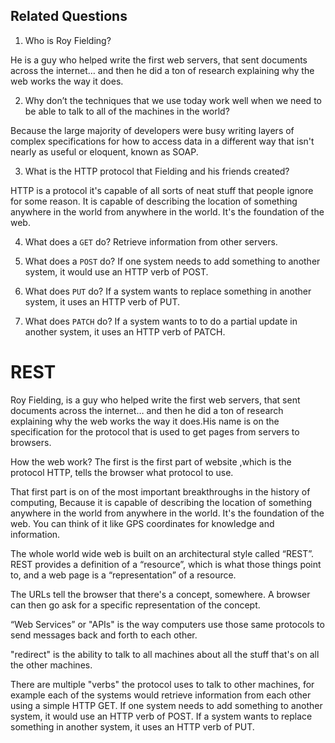 
## Related Questions 

1. Who is Roy Fielding?

He is a guy who helped write the first web servers, that sent documents across the internet… and then he did a ton of research explaining why the web works the way it does.

2. Why don’t the techniques that we use today work well when we need to be able to talk to all of the machines in the world?

Because the large majority of developers were busy writing layers of complex specifications for how to access data in a different way that isn't nearly as useful or eloquent, known as SOAP.

3. What is the HTTP protocol that Fielding and his friends created?

HTTP is a protocol it's capable of all sorts of neat stuff that people ignore for some reason. It is capable of describing the location of something anywhere in the world from anywhere in the world. It's the foundation of the web.

4. What does a `GET` do?
Retrieve information from other servers.

5. What does a `POST` do?
If one system needs to add something to another system, it would use an HTTP verb of POST.
6. What does `PUT` do?
If a system wants to replace something in another system, it uses an HTTP verb of PUT.
7. What does `PATCH` do?
If a system wants to to do a partial update in another system, it uses an HTTP verb of PATCH.


# REST

Roy Fielding, is a guy who helped write the first web servers, that sent documents across the internet… and then he did a ton of research explaining why the web works the way it does.His name is on the specification for the protocol that is used to get pages from servers to browsers.


How the web work? The first is the first part of website ,which is the protocol HTTP, tells the browser what protocol to use. 

That first part is on of the most important breakthroughs in the history of computing, Because it is capable of describing the location of something anywhere in the world from anywhere in the world. It's the foundation of the web. You can think of it like GPS coordinates for knowledge and information.


The whole world wide web is built on an architectural style called “REST”. REST provides a definition of a “resource”, which is what those things point to, and a web page is a “representation” of a resource.

The URLs tell the browser that there's a concept, somewhere. A browser can then go ask for a specific representation of the concept.

“Web Services” or "APIs" is the way computers use those same protocols to send messages back and forth to each other.

"redirect" is the ability to talk to all machines about all the stuff that's on all the other machines.

There are multiple "verbs" the protocol uses to talk to other machines, for example each of the systems would retrieve information from each other using a simple HTTP GET. If one system needs to add something to another system, it would use an HTTP verb of POST. If a system wants to replace something in another system, it uses an HTTP verb of PUT.